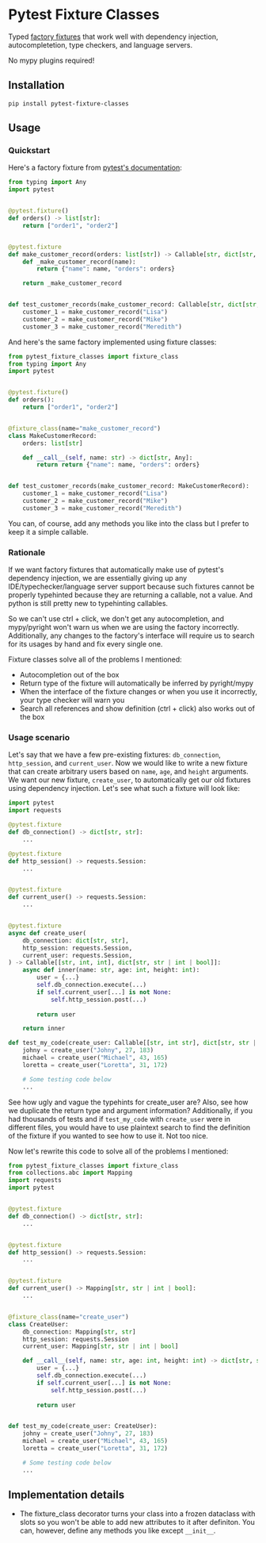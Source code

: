 # Pytest Fixture Classes

Typed [factory fixtures](https://docs.pytest.org/en/6.2.x/fixture.html#factories-as-fixtures) that work well with dependency injection, autocompletetion, type checkers, and language servers.

No mypy plugins required!

## Installation

`pip install pytest-fixture-classes`

## Usage

### Quickstart

Here's a factory fixture from [pytest's documentation](https://docs.pytest.org/en/6.2.x/fixture.html#factories-as-fixtures):

```python
from typing import Any
import pytest


@pytest.fixture()
def orders() -> list[str]:
    return ["order1", "order2"]


@pytest.fixture
def make_customer_record(orders: list[str]) -> Callable[str, dict[str, Any]]:
    def _make_customer_record(name):
        return {"name": name, "orders": orders}

    return _make_customer_record


def test_customer_records(make_customer_record: Callable[str, dict[str, Any]]):
    customer_1 = make_customer_record("Lisa")
    customer_2 = make_customer_record("Mike")
    customer_3 = make_customer_record("Meredith")
```

And here's the same factory implemented using fixture classes:

```python
from pytest_fixture_classes import fixture_class
from typing import Any
import pytest


@pytest.fixture()
def orders():
    return ["order1", "order2"]


@fixture_class(name="make_customer_record")
class MakeCustomerRecord:
    orders: list[str]

    def __call__(self, name: str) -> dict[str, Any]:
        return return {"name": name, "orders": orders}


def test_customer_records(make_customer_record: MakeCustomerRecord):
    customer_1 = make_customer_record("Lisa")
    customer_2 = make_customer_record("Mike")
    customer_3 = make_customer_record("Meredith")
```

You can, of course, add any methods you like into the class but I prefer to keep it a simple callable.

### Rationale

If we want factory fixtures that automatically make use of pytest's dependency injection, we are essentially giving up any IDE/typechecker/language server support because such fixtures cannot be properly typehinted because they are returning a callable, not a value. And python is still pretty new to typehinting callables.

So we can't use ctrl + click, we don't get any autocompletion, and mypy/pyright won't warn us when we are using the factory incorrectly. Additionally, any changes to the factory's interface will require us to search for its usages by hand and fix every single one.

Fixture classes solve all of the problems I mentioned:

* Autocompletion out of the box
* Return type of the fixture will automatically be inferred by pyright/mypy
* When the interface of the fixture changes or when you use it incorrectly, your type checker will warn you
* Search all references and show definition (ctrl + click) also works out of the box

### Usage scenario

Let's say that we have a few pre-existing fixtures: `db_connection`, `http_session`, and `current_user`. Now we would like to write a new fixture that can create arbitrary users based on `name`, `age`, and `height` arguments. We want our new fixture, `create_user`, to automatically get our old fixtures using dependency injection. Let's see what such a fixture will look like:

```python
import pytest
import requests

@pytest.fixture
def db_connection() -> dict[str, str]:
    ...

@pytest.fixture
def http_session() -> requests.Session:
    ...


@pytest.fixture
def current_user() -> requests.Session:
    ...


@pytest.fixture
async def create_user(
    db_connection: dict[str, str],
    http_session: requests.Session,
    current_user: requests.Session,
) -> Callable[[str, int, int], dict[str, str | int | bool]]:
    async def inner(name: str, age: int, height: int):
        user = {...}
        self.db_connection.execute(...)
        if self.current_user[...] is not None:
            self.http_session.post(...)
        
        return user

    return inner

def test_my_code(create_user: Callable[[str, int str], dict[str, str | int | bool]]):
    johny = create_user("Johny", 27, 183)
    michael = create_user("Michael", 43, 165)
    loretta = create_user("Loretta", 31, 172)

    # Some testing code below
    ...

```

See how ugly and vague the typehints for create_user are? Also, see how we duplicate the return type and argument information? Additionally, if you had thousands of tests and if `test_my_code` with `create_user` were in different files, you would have to use plaintext search to find the definition of the fixture if you wanted to see how to use it. Not too nice.

Now let's rewrite this code to solve all of the problems I mentioned:

```python
from pytest_fixture_classes import fixture_class
from collections.abc import Mapping
import requests
import pytest


@pytest.fixture
def db_connection() -> dict[str, str]:
    ...


@pytest.fixture
def http_session() -> requests.Session:
    ...


@pytest.fixture
def current_user() -> Mapping[str, str | int | bool]:
    ...


@fixture_class(name="create_user")
class CreateUser:
    db_connection: Mapping[str, str]
    http_session: requests.Session
    current_user: Mapping[str, str | int | bool]

    def __call__(self, name: str, age: int, height: int) -> dict[str, str | int | bool]:
        user = {...}
        self.db_connection.execute(...)
        if self.current_user[...] is not None:
            self.http_session.post(...)
        
        return user


def test_my_code(create_user: CreateUser):
    johny = create_user("Johny", 27, 183)
    michael = create_user("Michael", 43, 165)
    loretta = create_user("Loretta", 31, 172)

    # Some testing code below
    ...
```

## Implementation details

* The fixture_class decorator turns your class into a frozen dataclass with slots so you won't be able to add new attributes to it after definiton. You can, however, define any methods you like except `__init__`.
